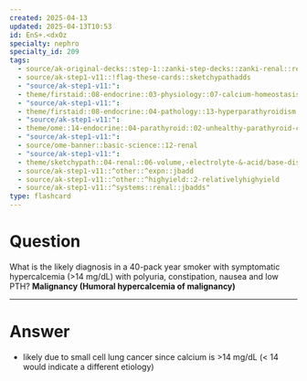 ```yaml
---
created: 2025-04-13
updated: 2025-04-13T10:53
id: EnS+.<dxOz
specialty: nephro
specialty_id: 209
tags:
  - source/ak-original-decks::step-1::zanki-step-decks::zanki-renal::renal-pathology
  - source/ak-step1-v11::!flag-these-cards::sketchypathadds
  - "source/ak-step1-v11:": 
  - theme/firstaid::08-endocrine::03-physiology::07-calcium-homeostasis::humoral-hypercalcemia-of-malignancy
  - "source/ak-step1-v11:": 
  - theme/firstaid::08-endocrine::04-pathology::13-hyperparathyroidism::humoral-hypercalcemia-of-malignancy
  - "source/ak-step1-v11:": 
  - theme/ome::14-endocrine::04-parathyroid::02-unhealthy-parathyroid-calcium-disorders
  - "source/ak-step1-v11:": 
  - source/ome-banner::basic-science::12-renal
  - "source/ak-step1-v11:": 
  - theme/sketchypath::04-renal::06-volume,-electrolyte-&-acid/base-disorders::03-calcium-disorders
  - source/ak-step1-v11::^other::^expn::jbadd
  - source/ak-step1-v11::^other::^highyield::2-relativelyhighyield
  - source/ak-step1-v11::^systems::renal::jbadds"
type: flashcard
---
```


# Question
What is the likely diagnosis in a 40-pack year smoker with symptomatic hypercalcemia (>14 mg/dL) with polyuria, constipation, nausea and low PTH?   **Malignancy (Humoral hypercalcemia of malignancy)**

---

# Answer
* likely due to small cell lung cancer since calcium is >14 mg/dL (< 14 would indicate a different etiology)